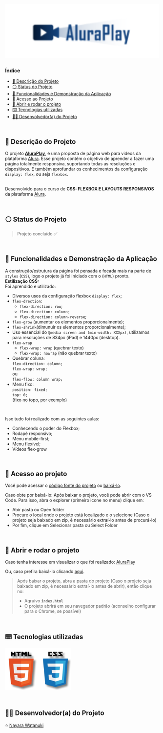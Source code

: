 <h1 align="center">
  <img alt="Aluraplay" src="https://raw.githubusercontent.com/nayarawatanuki/css-responsiveness__aluraplay/main/img/readme/Aluraplay.png#vitrinedev"/>
</h1>

### Índice

* [:pencil: Descrição do Projeto](#pencil-descrição-do-projeto)
* [:white_circle: Status do Projeto](#white_circle-status-do-projeto)
* [:hammer: Funcionalidades e Demonstração da Aplicação](#hammer-funcionalidades-e-demonstração-da-aplicação)
* [:open_file_folder: Acesso ao Projeto](#open_file_folder-acesso-ao-projeto)
* [:rocket: Abrir e rodar o projeto](#rocket-abrir-e-rodar-o-projeto)
* [:keyboard: Tecnologias utilizadas](#keyboard-tecnologias-utilizadas)
* [:woman_technologist: Desenvolvedor(a) do Projeto](#woman_technologist-desenvolvedora-do-projeto)

</br>

## :pencil: Descrição do Projeto
O projeto **[AluraPlay](https://nayarawatanuki.github.io/css-responsiveness__aluraplay/)**, é uma proposta de página web para videos da plataforma [Alura](https://www.alura.com.br/).
Esse projeto contém o objetivo de aprender a fazer uma página totalmente responsiva, suportando todas as resoluções e dispositivos. E também aprofundar os conhecimentos da configuração `display: flex`, ou seja `flexbox`.

</br>Desenvolvido para o curso de **CSS: FLEXBOX E LAYOUTS RESPONSIVOS** da plataforma [Alura](https://www.alura.com.br/).

</br>

## :white_circle: Status do Projeto
> Projeto concluído :white_check_mark:

</br>

## :hammer: Funcionalidades e Demonstração da Aplicação
A construção/estrutura da página foi pensada e focada mais na parte de `styles` (`CSS`), logo o projeto já foi iniciado com o (`HTML`) pronto.
</br>
**Estilização CSS:**</br>
Foi aprendido e utilizado: 
- Diversos usos da configuração flexbox `display: flex`;
- `flex-drection`:
     - `flex-direction: row`;
     - `flex-direction: column`;
     - `flex-direction: column-reverse`;
- `flex-grow` (aumentar os elementos proporcionalmente);
- `flex-shrink`(dimunuir os elementos proporcionalmente);
- Uso essencial do `@media screen and (min-width: XXXpx)`, utilizamos para resoluções de 834px (iPad) e 1440px (desktop). 
- `flex-wrap`
     - `flex-wrap: wrap` (quebrar texto)
     - `flex-wrap: nowrap` (não quebrar texto)
- Quebrar coluna: </br>
`flex-direction: column;` 
   </br> `flex-wrap: wrap;` 
   </br> ou 
   </br>`flex-flow: column wrap;`
- Menu fixo: </br>
     `position: fixed;` </br>
     `top: 0;`
  </br>
  (fixo no topo, por exemplo)

</br>

Isso tudo foi realizado com as seguintes aulas: 
- Conhecendo o poder do Flexbox; 
- Rodapé responsivo; 
- Menu mobile-first; 
- Menu flexível; 
- Vídeos flex-grow

</br>

## :open_file_folder: Acesso ao projeto
Você pode acessar o [código fonte do projeto](https://github.com/nayarawatanuki/css-responsiveness__aluraplay) ou 
[baixá-lo](https://github.com/nayarawatanuki/css-responsiveness__aluraplay/archive/refs/heads/main.zip).

Caso obte por baixá-lo: 
Após baixar o projeto, você pode abrir com o VS Code. Para isso, abra o explorer (primeiro icone no menu) clique em:
- Abir pasta ou Open folder
- Procure o local onde o projeto está localizado e o selecione (Caso o projeto seja baixado em zip, é necessário extraí-lo antes de procurá-lo)
- Por fim, clique em Selecionar pasta ou Select Folder

</br>

## :rocket: Abrir e rodar o projeto
Caso tenha interesse em visualizar o que foi realizado: [AluraPlay](https://nayarawatanuki.github.io/css-responsiveness__aluraplay/) 

Ou, caso prefira baixá-lo clicando [aqui](https://github.com/nayarawatanuki/css-responsiveness__aluraplay/archive/refs/heads/main.zip).

> Após baixar o projeto, abra a pasta do projeto (Caso o projeto seja baixado em zip, é necessário extraí-lo antes de abrir), então clique no:
> - Aqruivo **``index.html``**
> - O projeto abrirá em seu navegador padrão (aconselho configurar para o Chrome, se possível)

</br>

## :keyboard: Tecnologias utilizadas
![HTML + CSS](https://raw.githubusercontent.com/nayarawatanuki/css-responsiveness__aluraplay/main/img/readme/html-css.PNG)</br>

</br>

## :woman_technologist: Desenvolvedor(a) do Projeto
:star: [Nayara Watanuki](https://github.com/nayarawatanuki)
